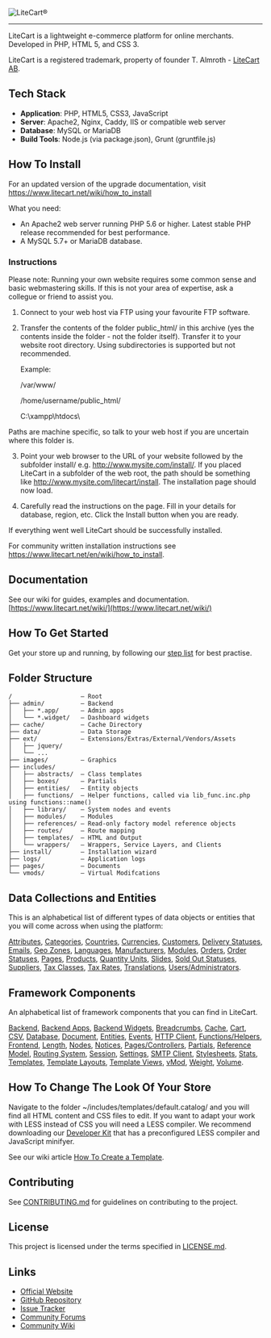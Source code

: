 ![LiteCart®](https://www.litecart.net/images/logotype.svg "LiteCart®")

----------------------------------------------------------------------

LiteCart is a lightweight e-commerce platform for online merchants. Developed in PHP, HTML 5, and CSS 3.

LiteCart is a registered trademark, property of founder T. Almroth - [LiteCart AB](http://www.litecart.net/).


## Tech Stack

- **Application**: PHP, HTML5, CSS3, JavaScript
- **Server**: Apache2, Nginx, Caddy, IIS or compatible web server
- **Database**: MySQL or MariaDB
- **Build Tools**: Node.js (via package.json), Grunt (gruntfile.js)


## How To Install

For an updated version of the upgrade documentation, visit https://www.litecart.net/wiki/how_to_install

What you need:

  * An Apache2 web server running PHP 5.6 or higher. Latest stable PHP release recommended for best performance.
  * A MySQL 5.7+ or MariaDB database.


### Instructions

Please note: Running your own website requires some common sense and basic webmastering skills. If this is not your area of expertise, ask a collegue or friend to assist you.

1. Connect to your web host via FTP using your favourite FTP software.

2. Transfer the contents of the folder public_html/ in this archive (yes the contents inside the folder - not the folder itself). Transfer it to your website root directory. Using subdirectories is supported but not recommended.

    Example:

    /var/www/

    /home/username/public_html/

    C:\xampp\htdocs\

Paths are machine specific, so talk to your web host if you are uncertain where this folder is.

3. Point your web browser to the URL of your website followed by the subfolder install/ e.g. http://www.mysite.com/install/. If you placed LiteCart in a subfolder of the web root, the path should be something like http://www.mysite.com/litecart/install. The installation page should now load.

4. Carefully read the instructions on the page. Fill in your details for database, region, etc. Click the Install button when you are ready.

If everything went well LiteCart should be successfully installed.

For community written installation instructions see https://www.litecart.net/en/wiki/how_to_install.


## Documentation

See our wiki for guides, examples and documentation. [https://www.litecart.net/wiki/](https://www.litecart.net/wiki/)


## How To Get Started

Get your store up and running, by following our [step list](https://www.litecart.net/en/wiki/get_started) for best practise.


## Folder Structure

```
/                   – Root
├── admin/          – Backend
│   ├── *.app/      – Admin apps
│   └── *.widget/   – Dashboard widgets
├── cache/          – Cache Directory
├── data/           – Data Storage
├── ext/            – Extensions/Extras/External/Vendors/Assets
│   ├── jquery/
│   └── ...
├── images/         – Graphics
├── includes/
│   ├── abstracts/  – Class templates
│   ├── boxes/      – Partials
│   ├── entities/   – Entity objects
│   ├── functions/  – Helper functions, called via lib_func.inc.php using functions::name()
│   ├── library/    – System nodes and events
│   ├── modules/    – Modules
│   ├── references/ – Read-only factory model reference objects
│   ├── routes/     – Route mapping
│   ├── templates/  – HTML and Output
│   └── wrappers/   – Wrappers, Service Layers, and Clients
├── install/        – Installation wizard
├── logs/           – Application logs
├── pages/          – Documents
└── vmods/          – Virtual Modifcations
```

## Data Collections and Entities

This is an alphabetical list of different types of data objects or entities that you will come across when using the platform:

[Attributes](https://www.litecart.net/wiki/attributes), [Categories](https://www.litecart.net/wiki/categories), [Countries](https://www.litecart.net/wiki/countries), [Currencies](https://www.litecart.net/wiki/currencies), [Customers](https://www.litecart.net/wiki/customers), [Delivery Statuses](https://www.litecart.net/wiki/delivery_statuses), [Emails](https://www.litecart.net/wiki/emails), [Geo Zones](https://www.litecart.net/wiki/geo_zones), [Languages](https://www.litecart.net/wiki/languages), [Manufacturers](https://www.litecart.net/wiki/manufacturers), [Modules](https://www.litecart.net/wiki/modules), [Orders](https://www.litecart.net/wiki/orders), [Order Statuses](https://www.litecart.net/wiki/order_statuses),  [Pages](https://www.litecart.net/wiki/pages), [Products](https://www.litecart.net/wiki/products),  [Quantity Units](https://www.litecart.net/wiki/quantity_units), [Slides](https://www.litecart.net/wiki/slides), [Sold Out Statuses](https://www.litecart.net/wiki/sold_out_statuses),  [Suppliers](https://www.litecart.net/wiki/suppliers),  [Tax Classes](https://www.litecart.net/wiki/tax_classes), [Tax Rates](https://www.litecart.net/wiki/tax_rates),  [Translations](https://www.litecart.net/wiki/translations),  [Users/Administrators](administrators).


## Framework Components

An alphabetical list of framework components that you can find in LiteCart.

[Backend](https://www.litecart.net/wiki/backend), [Backend Apps](https://www.litecart.net/wiki/apps), [Backend Widgets](https://www.litecart.net/wiki/widgets), [Breadcrumbs](https://www.litecart.net/wiki/breadcrumbs), [Cache](https://www.litecart.net/wiki/cache), [Cart](https://www.litecart.net/wiki/cart), [CSV](https://www.litecart.net/wiki/csv), [Database](https://www.litecart.net/wiki/database), [Document](https://www.litecart.net/wiki/document), [Entities](https://www.litecart.net/wiki/entities), [Events](https://www.litecart.net/wiki/events), [HTTP Client](https://www.litecart.net/wiki/http_client), [Functions/Helpers](https://www.litecart.net/wiki/functions), [Frontend](https://www.litecart.net/wiki/frontend), [Length](https://www.litecart.net/wiki/length), [Nodes](https://www.litecart.net/wiki/nodes), [Notices](https://www.litecart.net/wiki/notices), [Pages/Controllers](https://www.litecart.net/wiki/controllers), [Partials](https://www.litecart.net/wiki/partials), [Reference Model](https://www.litecart.net/wiki/references), [Routing System](https://www.litecart.net/wiki/routes), [Session](https://www.litecart.net/wiki/sessions), [Settings](https://www.litecart.net/wiki/settings), [SMTP Client](https://www.litecart.net/wiki/smtp_client), [Stylesheets](https://www.litecart.net/wiki/stylesheets), [Stats](https://www.litecart.net/wiki/stats), [Templates](https://www.litecart.net/wiki/templates), [Template Layouts](https://www.litecart.net/wiki/layouts), [Template Views](https://www.litecart.net/wiki/views), [vMod](https://www.litecart.net/wiki/vmod), [Weight](https://www.litecart.net/wiki/weight), [Volume](https://www.litecart.net/wiki/volume).


## How To Change The Look Of Your Store

Navigate to the folder ~/includes/templates/default.catalog/ and you will find all HTML content and CSS files to edit. If you want to adapt your work with LESS instead of CSS you will need a LESS compiler. We recommend downloading our [Developer Kit](https://www.litecart.net/addons/163/developer-kit) that has a preconfigured LESS compiler and JavaScript minifyer.

See our wiki article [How To Create a Template](https://www.litecart.net/en/wiki/how_to_create_a_template).


## Contributing

See [CONTRIBUTING.md](CONTRIBUTING.md) for guidelines on contributing to the project.


## License

This project is licensed under the terms specified in [LICENSE.md](LICENSE.md).


## Links

  * [Official Website](http://www.litecart.net)
  * [GitHub Repository](https://github.com/litecart/litecart)
  * [Issue Tracker](https://github.com/litecart/litecart/issues)
  * [Community Forums](http://www.litecart.net/forums/)
  * [Community Wiki](http://wiki.litecart.net/)
